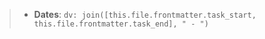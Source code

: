 > - **Dates**: `dv: join([this.file.frontmatter.task_start, this.file.frontmatter.task_end], " - ")`